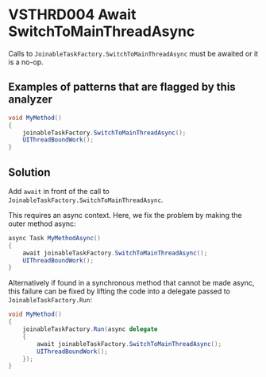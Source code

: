 # VSTHRD004 Await SwitchToMainThreadAsync

Calls to `JoinableTaskFactory.SwitchToMainThreadAsync` must be awaited
or it is a no-op.

## Examples of patterns that are flagged by this analyzer

```csharp
void MyMethod()
{
    joinableTaskFactory.SwitchToMainThreadAsync();
    UIThreadBoundWork();
}
```

## Solution

Add `await` in front of the call to `JoinableTaskFactory.SwitchToMainThreadAsync`.

This requires an async context. Here, we fix the problem by making the outer method async:

```csharp
async Task MyMethodAsync()
{
    await joinableTaskFactory.SwitchToMainThreadAsync();
    UIThreadBoundWork();
}
```


Alternatively if found in a synchronous method that cannot be made async,
this failure can be fixed by lifting the code into a delegate passed to `JoinableTaskFactory.Run`:

```csharp
void MyMethod()
{
    joinableTaskFactory.Run(async delegate
    {
        await joinableTaskFactory.SwitchToMainThreadAsync();
        UIThreadBoundWork();
    });
}
```
